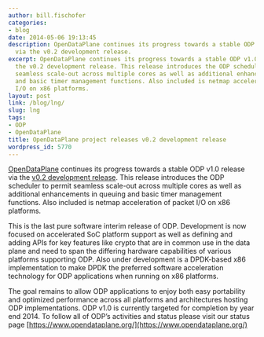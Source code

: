 ```yaml
---
author: bill.fischofer
categories:
- blog
date: 2014-05-06 19:13:45
description: OpenDataPlane continues its progress towards a stable ODP v1.0 release
  via the v0.2 development release.
excerpt: OpenDataPlane continues its progress towards a stable ODP v1.0 release via
  the v0.2 development release. This release introduces the ODP scheduler to permit
  seamless scale-out across multiple cores as well as additional enhancements in queuing
  and basic timer management functions. Also included is netmap acceleration of packet
  I/O on x86 platforms.
layout: post
link: /blog/lng/
slug: lng
tags:
- ODP
- OpenDataPlane
title: OpenDataPlane project releases v0.2 development release
wordpress_id: 5770
---
```


[OpenDataPlane](http://www.opendataplane.org/) continues its progress towards a stable ODP v1.0 release via the [v0.2 development release](http://www.opendataplane.org/news/odp-v0-2/). This release introduces the ODP scheduler to permit seamless scale-out across multiple cores as well as additional enhancements in queuing and basic timer management functions. Also included is netmap acceleration of packet I/O on x86 platforms.

This is the last pure software interim release of ODP. Development is now focused on accelerated SoC platform support as well as defining and adding APIs for key features like crypto that are in common use in the data plane and need to span the differing hardware capabilities of various platforms supporting ODP. Also under development is a DPDK-based x86 implementation to make DPDK the preferred software acceleration technology for ODP applications when running on x86 platforms.

The goal remains to allow ODP applications to enjoy both easy portability and optimized performance across all platforms and architectures hosting ODP implementations. ODP v1.0 is currently targeted for completion by year end 2014. To follow all of ODP’s activities and status please visit our status page [https://www.opendataplane.org/](https://www.opendataplane.org/)
